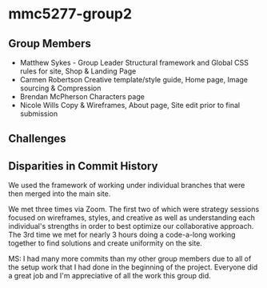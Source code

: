 # mmc5277-group2

## Group Members

- Matthew Sykes - Group Leader
  Structural framework and Global CSS rules for site, Shop & Landing Page
- Carmen Robertson
  Creative template/style guide, Home page, Image sourcing & Compression
- Brendan McPherson
  Characters page
- Nicole Wills
  Copy & Wireframes, About page, Site edit prior to final submission

## Challenges

## Disparities in Commit History

We used the framework of working under individual branches that were then merged into the main site.

We met three times via Zoom. The first two of which were strategy sessions focused on wireframes, styles, and creative as well as understanding each individual's strengths in order to best optimize our collaborative approach. The 3rd time we met for nearly 3 hours doing a code-a-long working together to find solutions and create uniformity on the site.

MS: I had many more commits than my other group members due to all of the setup work that I had done in the beginning of the project. Everyone did a great job and I'm appreciative of all the work this group did.
